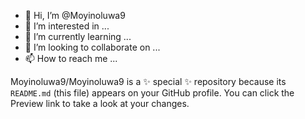 - 👋 Hi, I’m @Moyinoluwa9
- 👀 I’m interested in ...
- 🌱 I’m currently learning ...
- 💞️ I’m looking to collaborate on ...
- 📫 How to reach me ...

Moyinoluwa9/Moyinoluwa9 is a ✨ special ✨ repository because its `README.md` (this file) appears on your GitHub profile.
You can click the Preview link to take a look at your changes.
